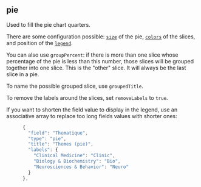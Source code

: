 ## pie

Used to fill the pie chart quarters.

There are some configuration possible: [`size`](Preferences.md#size) of the pie, 
[`colors`](Preferences.md#colors) of the slices, and position of the [`legend`](Preferences.md#legend).

You can also use `groupPercent`: if there is more than one slice whose
percentage of the pie is less than this number, those slices will be grouped
together into one slice. This is the "other" slice. It will always be the last
slice in a pie.

To name the possible grouped slice, use `groupedTitle`.

To remove the labels around the slices, set `removeLabels` to `true`.

If you want to shorten the field value to display in the legend, use an
associative array to replace too long fields values with shorter ones:

```javascript
      {
        "field": "Thematique",
        "type": "pie",
        "title": "Themes (pie)",
        "labels": {
          "Clinical Medicine": "Clinic",
          "Biology & Biochemistry": "Bio",
          "Neurosciences & Behavior": "Neuro"
        }
      },
```
